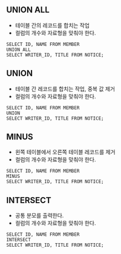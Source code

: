 ## UNION ALL
* 테이블 간의 레코드를 합치는 작업
* 컬럼의 개수와 자료형을 맞춰야 한다.
~~~
SELECT ID, NAME FROM MEMBER 
UNION ALL
SELECT WRITER_ID, TITLE FROM NOTICE;
~~~

## UNION
* 테이블 간 레코드를 합치는 작업, 중복 값 제거
* 컬럼의 개수와 자료형을 맞춰야 한다.
~~~
SELECT ID, NAME FROM MEMBER 
UNION 
SELECT WRITER_ID, TITLE FROM NOTICE;
~~~

## MINUS
* 왼쪽 테이블에서 오른쪽 테이블 레코드를 제거
* 컬럼의 개수와 자료형을 맞춰야 한다.
~~~
SELECT ID, NAME FROM MEMBER 
MINUS
SELECT WRITER_ID, TITLE FROM NOTICE;
~~~

## INTERSECT
* 공통 분모를 출력한다.
* 컬럼의 개수와 자료형을 맞춰야 한다.
~~~
SELECT ID, NAME FROM MEMBER 
INTERSECT
SELECT WRITER_ID, TITLE FROM NOTICE;
~~~

